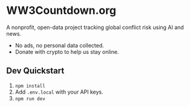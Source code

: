 # WW3Countdown.org

A nonprofit, open-data project tracking global conflict risk using AI and news.
- No ads, no personal data collected.
- Donate with crypto to help us stay online.

## Dev Quickstart

1. `npm install`
2. Add `.env.local` with your API keys.
3. `npm run dev`